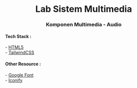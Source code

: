 <h1 align="center">Lab Sistem Multimedia</h1>
<h3 align="center">Komponen Multimedia - Audio</h3>

<h4>Tech Stack :</h4>
- <a href="https://www.w3schools.com/html/" target="_blank" rel="noreferrer">HTML5</a> <br/>
- <a href="https://tailwindcss.com/" target="_blank" rel="noreferrer">TailwindCSS</a> <br/>

<h4>Other Resource :</h4>
- <a href="https://fonts.google.com" target="_blank" rel="noreferrer">Google Font</a> <br/>
- <a href="https://iconify.design" target="_blank" rel="noreferrer">Iconify</a> <br/>
